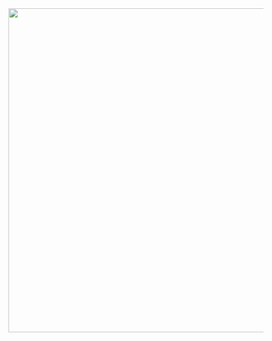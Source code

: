 <img width=640 src="https://user-images.githubusercontent.com/20998959/154767828-71a877ab-db38-43c7-8558-efb8d52126b9.png">
